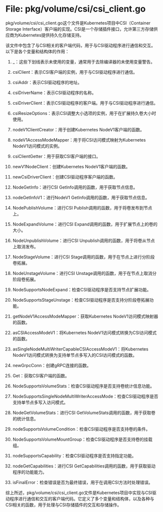 # File: pkg/volume/csi/csi_client.go

pkg/volume/csi/csi_client.go这个文件是Kubernetes项目中CSI（Container Storage Interface）客户端的实现。CSI是一个存储插件接口，允许第三方存储供应商为Kubernetes提供持久化存储支持。

该文件中包含了与CSI相关的客户端代码，用于与CSI驱动程序进行通信和交互。以下是各个变量和结构体的作用：

1. _：这些下划线表示未使用的变量，通常用于去除编译器的未使用变量警告。

2. csiClient：表示CSI客户端的实例，用于与CSI驱动程序进行通信。

3. csiAddr：表示CSI驱动程序的地址。

4. csiDriverName：表示CSI驱动程序的名称。

5. csiDriverClient：表示CSI驱动程序的客户端。用于与CSI驱动程序进行通信。

6. csiResizeOptions：表示CSI调整大小选项的实例，用于在扩展持久卷大小时使用。

7. nodeV1ClientCreator：用于创建Kubernetes NodeV1客户端的函数。

8. nodeV1AccessModeMapper：用于将CSI访问模式映射为Kubernetes NodeV1访问模式的实例。

9. csiClientGetter：用于获取CSI客户端的接口。

10. newV1NodeClient：创建Kubernetes NodeV1客户端的函数。

11. newCsiDriverClient：创建CSI驱动程序客户端的函数。

12. NodeGetInfo：进行CSI GetInfo调用的函数，用于获取节点信息。

13. nodeGetInfoV1：进行NodeV1 GetInfo调用的函数，用于获取节点信息。

14. NodePublishVolume：进行CSI Publish调用的函数，用于将卷发布到节点上。

15. NodeExpandVolume：进行CSI Expand调用的函数，用于扩展节点上的卷的大小。

16. NodeUnpublishVolume：进行CSI Unpublish调用的函数，用于将卷从节点上取消发布。

17. NodeStageVolume：进行CSI Stage调用的函数，用于在节点上进行分阶段卷拓展。

18. NodeUnstageVolume：进行CSI Unstage调用的函数，用于在节点上取消分阶段卷拓展。

19. NodeSupportsNodeExpand：检查CSI驱动程序是否支持节点扩展功能。

20. NodeSupportsStageUnstage：检查CSI驱动程序是否支持分阶段卷拓展功能。

21. getNodeV1AccessModeMapper：获取Kubernetes NodeV1访问模式映射器的函数。

22. asCSIAccessModeV1：将Kubernetes NodeV1访问模式转换为CSI访问模式的函数。

23. asSingleNodeMultiWriterCapableCSIAccessModeV1：将Kubernetes NodeV1访问模式转换为支持单节点多写入的CSI访问模式的函数。

24. newGrpcConn：创建gRPC连接的函数。

25. Get：获取CSI客户端的函数。

26. NodeSupportsVolumeStats：检查CSI驱动程序是否支持卷统计信息功能。

27. NodeSupportsSingleNodeMultiWriterAccessMode：检查CSI驱动程序是否支持单节点多写入访问模式。

28. NodeGetVolumeStats：进行CSI GetVolumeStats调用的函数，用于获取卷的统计信息。

29. nodeSupportsVolumeCondition：检查CSI驱动程序是否支持卷的条件。

30. NodeSupportsVolumeMountGroup：检查CSI驱动程序是否支持卷的挂载组。

31. nodeSupportsCapability：检查CSI驱动程序是否支持指定功能。

32. nodeGetCapabilities：进行CSI GetCapabilities调用的函数，用于获取驱动程序的功能能力。

33. isFinalError：检查错误是否为最终错误，用于在调用CSI方法时处理错误。

综上所述，pkg/volume/csi/csi_client.go文件是Kubernetes项目中实现与CSI驱动程序进行通信和交互的客户端代码。它定义了多个变量和结构体，以及各种与CSI相关的函数，用于处理与CSI存储插件的交互和存储操作。

